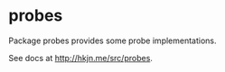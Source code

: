 probes
=====

Package probes provides some probe implementations.

See docs at http://hkjn.me/src/probes.
